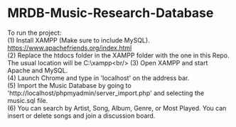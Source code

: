# MRDB-Music-Research-Database

To run the project:<br/>
    (1) Install XAMPP (Make sure to include MySQL).<br/>
            https://www.apachefriends.org/index.html<br/>
    (2) Replace the htdocs folder in the XAMPP folder with the one in this Repo.<br/>
            The usual location will be C:\xampp\<br/>
    (3) Open XAMPP and start Apache and MySQL.<br/>
    (4) Launch Chrome and type in 'localhost' on the address bar.<br/>
    (5) Import the Music Database by going to 'http://localhost/phpmyadmin/server_import.php' and selecting the music.sql file.<br/> 
    (6) You can search by Artist, Song, Album, Genre, or Most Played. You can insert or delete songs and join a discussion board.<br/>

